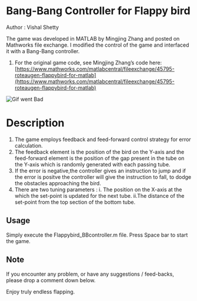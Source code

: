 # Bang-Bang Controller for Flappy bird

Author : Vishal Shetty

The game was developed in MATLAB by Mingjing Zhang and posted on Mathworks file exchange. I modified the control of the game and interfaced it with a Bang-Bang controller.

1. For the original game code, see Mingjing Zhang’s code here: [https://www.mathworks.com/matlabcentral/fileexchange/45795-roteaugen-flappybird-for-matlab](https://www.mathworks.com/matlabcentral/fileexchange/45795-roteaugen-flappybird-for-matlab)

![Gif went Bad](https://github.com/VishalVShetty/FlappyBirdBBController/blob/master/flappybird.gif)

# Description

1. The game employs feedback and feed-forward control strategy for error calculation.
2. The feedback element is the position of the bird on the Y-axis and the feed-forward element is the position of the gap present in the tube on the Y-axis which is randomly generated with each passing tube.
3. If the error is negative,the controller gives an instruction to jump and if the error is positve the controller will give the instruction to fall, to dodge the obstacles approaching the bird.
4. There are two tuning parameters : 
i. The position on the X-axis at the which the set-point is updated for the next tube.
ii.The distance of the set-point from the top section of the bottom tube.


## Usage 

Simply execute the Flappybird_BBcontroller.m file.
Press Space bar to start the game.


## Note
If you encounter any problem, or have any suggestions / feed-backs, please drop a comment down below. 

Enjoy truly endless flapping.